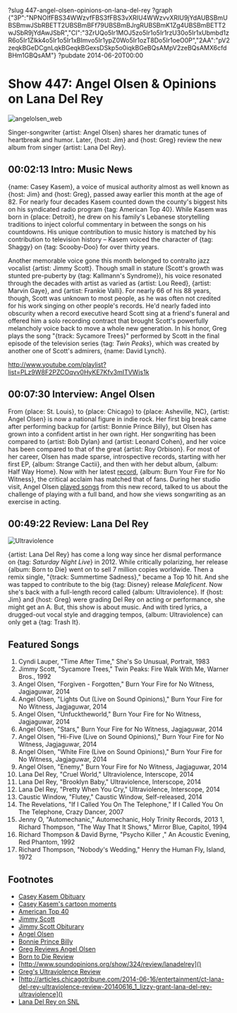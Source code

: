 ?slug 447-angel-olsen-opinions-on-lana-del-rey
?graph {"3P":"NPNOIfFBS34WWzvfFBS3fFBS3vXRIU4WWzvvXRIU9jYdAUBSBmUBSBmwJSbRBETT2UBSBmBFf79UBSBmBJrgRUBSBmK1Zg4UBSBmBETT2wJSbR9jYdAwJSbR","CI":"3ZrUQo5Ir1MOJ5zo5Ir1o5Ir1rzU30o5Ir1xUbmbd1zR6o5Ir1Zlkk4o5Ir1o5Ir1xBImvo5Ir1ypZ0Wo5Ir1ozT8Do5Ir1oeO0P","2AA":"pV2zeqkBGeDCgnLqkBGeqkBGexsDSkp5o0iqkBGeBQsAMpV2zeBQsAMX6cfdBHm1GBQsAM"}
?pubdate 2014-06-20T00:00

# Show 447: Angel Olsen & Opinions on Lana Del Rey

![angelolsen_web](https://static.soundopinions.org/images/2014/angelolsen_web.jpg)

Singer-songwriter {artist: Angel Olsen} shares her dramatic tunes of heartbreak and humor. Later, {host: Jim} and {host: Greg} review the new album from singer {artist: Lana Del Rey}. 


## 00:02:13 Intro: Music News
{name: Casey Kasem}, a voice of musical authority almost as well known as {host: Jim} and {host: Greg}, passed away earlier this month at the age of 82. For nearly four decades Kasem counted down the county's biggest hits on his syndicated radio program {tag: American Top 40}. While Kasem was born in {place: Detroit}, he drew on his family's Lebanese storytelling traditions to inject colorful commentary in between the songs on his countdowns. His unique contribution to music history is matched by his contribution to television history – Kasem voiced the character of {tag: Shaggy} on {tag: Scooby-Doo} for over thirty years. 

Another memorable voice gone this month belonged to contralto jazz vocalist {artist: Jimmy Scott}. Though small in stature (Scott's growth was stunted pre-puberty by {tag: Kallmann's Syndrome}), his voice resonated through the decades with artist as varied as {artist: Lou Reed}, {artist: Marvin Gaye}, and {artist: Frankie Valli}. For nearly 66 of his 88 years, though, Scott was unknown to most people, as he was often not credited for his work singing on other people's records. He'd nearly faded into obscurity when a record executive heard Scott sing at a friend's funeral and offered him a solo recording contract that brought Scott's powerfully melancholy voice back to move a whole new generation.  In his honor, Greg plays the song "{track: Sycamore Trees}" performed by Scott in the final episode of the television series {tag: *Twin Peaks*}, which was created by another one of Scott's admirers, {name: David Lynch}. 

http://www.youtube.com/playlist?list=PLz9W8F2PZCOqvv0HyKE7Kfv3mITVWjs1k

## 00:07:30 Interview: Angel Olsen
From {place: St. Louis}, to {place: Chicago} to {place: Asheville, NC}, {artist: Angel Olsen} is now a national figure in indie rock. Her first big break came after performing backup for {artist: Bonnie Prince Billy}, but Olsen has grown into a confident artist in her own right. Her songwriting has been compared to {artist: Bob Dylan} and {artist: Leonard Cohen}, and her voice has been compared to that of the great {artist: Roy Orbison}. For most of her career, Olsen has made sparse, introspective records, starting with her first EP, {album: Strange Cactii}, and then with her debut album, {album: Half Way Home}. Now with her latest [record](http://www.soundopinions.org/show/429/#angelolsen), {album: Burn Your Fire for No Witness}, the critical acclaim has matched that of fans. During her studio visit, Angel Olsen [played songs](http://www.youtube.com/playlist?list=PLz9W8F2PZCOqvv0HyKE7Kfv3mITVWjs1k) from this new record, talked to us about the challenge of playing with a full band, and how she views songwriting as an exercise in acting.


## 00:49:22 Review: Lana Del Rey
![Ultraviolence](https://static.soundopinions.org/assets/447/2AA0.jpg)

{artist: Lana Del Rey} has come a long way since her dismal performance on {tag: *Saturday Night Live*} in 2012. While critically polarizing, her release {album: Born to Die} went on to sell 7 million copies worldwide. Then a remix single, "{track: Summertime Sadness}," became a Top 10 hit. And she was tapped to contribute to the big {tag: Disney} release *Maleficent*. Now she's back with a full-length record called {album: Ultraviolence}. If {host: Jim} and {host: Greg} were grading Del Rey on acting or performance, she might get an A. But, this show is about music. And with tired lyrics, a drugged-out vocal style and dragging tempos, {album: Ultraviolence} can only get a {tag: Trash It}.

## Featured Songs

1. Cyndi Lauper, "Time After Time," She's So Unusual, Portrait, 1983
1. Jimmy Scott, "Sycamore Trees," Twin Peaks: Fire Walk With Me, Warner Bros., 1992
1. Angel Olsen, "Forgiven - Forgotten," Burn Your Fire for No Witness, Jagjaguwar, 2014
1. Angel Olsen, "Lights Out (Live on Sound Opinions)," Burn Your Fire for No Witness, Jagjaguwar, 2014
1. Angel Olsen, "Unfucktheworld," Burn Your Fire for No Witness, Jagjaguwar, 2014
1. Angel Olsen, "Stars," Burn Your Fire for No Witness, Jagjaguwar, 2014
1. Angel Olsen, "Hi-Five (Live on Sound Opinions)," Burn Your Fire for No Witness, Jagjaguwar, 2014
1. Angel Olsen, "White Fire (Live on Sound Opinions)," Burn Your Fire for No Witness, Jagjaguwar, 2014
1. Angel Olsen, "Enemy," Burn Your Fire for No Witness, Jagjaguwar, 2014
1. Lana Del Rey, "Cruel World," Ultraviolence, Interscope, 2014 
1. Lana Del Rey, "Brooklyn Baby," Ultraviolence, Interscope, 2014 
1. Lana Del Rey, "Pretty When You Cry," Ultraviolence, Interscope, 2014 
1. Caustic Window, "Flutey," Caustic Window, Self-released, 2014 
1. The Revelations, "If I Called You On The Telephone," If I Called You On The Telephone, Crazy Dancer, 2007
1. Jenny O, "Automechanic," Automechanic, Holy Trinity Records, 2013
1, Richard Thompson, "The Way That It Shows," Mirror Blue, Capitol, 1994
1. Richard Thompson & David Byrne, "Psycho Killer ," An Acoustic Evening, Red Phantom, 1992
1. Richard Thompson, "Nobody's Wedding," Henry the Human Fly, Island, 1972

## Footnotes
- [Casey Kasem Obituary](http://www.hollywoodreporter.com/news/american-top-40-casey-kasem-dies-673058--001?utm_expid=12877228-30.o5EamoCwQW6Y4KeLjVTCxA.1)
- [Casey Kasem's cartoon moments](http://www.latimes.com/entertainment/tv/showtracker/la-et-st-casey-kasem-cartoon-voices-20140606-story.html)
- [American Top 40](http://www.at40.com/caseykasem/index.html)
- [Jimmy Scott](http://www.jimmyscottofficialwebsite.org/homepage.htm)
- [Jimmy Scott Obiturary](http://www.rollingstone.com/music/news/the-triumph-of-jimmy-scott-1925-2014-20140616)
- [Angel Olsen](http://angelolsen.com/)
- [Bonnie Prince Billy](http://royalstablemusic.com/)
- [Greg Reviews Angel Olsen](http://www.chicagotribune.com/entertainment/music/turnitup/sc-angel-olsen-music-review-20140217,0,17119.column)
- [Born to Die Review]()
- [http://www.soundopinions.org/show/324/review/lanadelrey]()
- [Greg's Ultraviolence Review]()
- [http://articles.chicagotribune.com/2014-06-16/entertainment/ct-lana-del-rey-ultraviolence-review-20140616_1_lizzy-grant-lana-del-rey-ultraviolence]()
- [Lana Del Rey on SNL](http://gawker.com/5876449/lana-del-reys-infamous-snl-performance)
